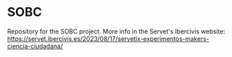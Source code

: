 # SOBC
Repository for the SOBC project. More info in the Servet's Ibercivis website: https://servet.ibercivis.es/2023/08/17/servetix-experimentos-makers-ciencia-ciudadana/
